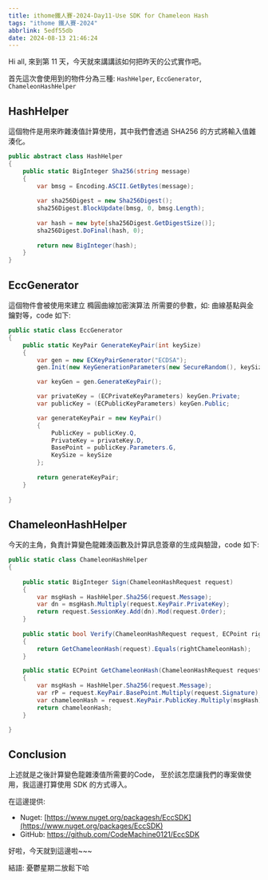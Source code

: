 ```yaml
---
title: ithome鐵人賽-2024-Day11-Use SDK for Chameleon Hash
tags: "ithome 鐵人賽-2024"
abbrlink: 5edf55db
date: 2024-08-13 21:46:24
---
```

Hi all, 來到第 11 天，今天就來講講該如何把昨天的公式實作吧。

首先這次會使用到的物件分為三種:  `HashHelper`, `EccGenerator`, `ChameleonHashHelper`

## HashHelper

這個物件是用來昨雜湊值計算使用，其中我們會透過 SHA256 的方式將輸入值雜湊化。

```csharp
public abstract class HashHelper
{
    public static BigInteger Sha256(string message)
    {
        var bmsg = Encoding.ASCII.GetBytes(message);
        
        var sha256Digest = new Sha256Digest();
        sha256Digest.BlockUpdate(bmsg, 0, bmsg.Length);
        
        var hash = new byte[sha256Digest.GetDigestSize()];
        sha256Digest.DoFinal(hash, 0);
        
        return new BigInteger(hash);
    }
}
```

## EccGenerator

這個物件會被使用來建立 橢圓曲線加密演算法 所需要的參數，如: 曲線基點與金鑰對等，code 如下:

```csharp
public static class EccGenerator
{
    public static KeyPair GenerateKeyPair(int keySize)
    {
        var gen = new ECKeyPairGenerator("ECDSA");
        gen.Init(new KeyGenerationParameters(new SecureRandom(), keySize));

        var keyGen = gen.GenerateKeyPair();

        var privateKey = (ECPrivateKeyParameters) keyGen.Private;
        var publicKey = (ECPublicKeyParameters) keyGen.Public;

        var generateKeyPair = new KeyPair()
        {
            PublicKey = publicKey.Q, 
            PrivateKey = privateKey.D,
            BasePoint = publicKey.Parameters.G,
            KeySize = keySize 
        };
        
        return generateKeyPair;
    }
    
}
```

## ChameleonHashHelper

今天的主角，負責計算變色龍雜湊函數及計算訊息簽章的生成與驗證，code 如下:

```csharp
public static class ChameleonHashHelper
{
    
    public static BigInteger Sign(ChameleonHashRequest request)
    {
        var msgHash = HashHelper.Sha256(request.Message);
        var dn = msgHash.Multiply(request.KeyPair.PrivateKey);
        return request.SessionKey.Add(dn).Mod(request.Order);
    }
    
    public static bool Verify(ChameleonHashRequest request, ECPoint rightChameleonHash)
    {
        return GetChameleonHash(request).Equals(rightChameleonHash);
    }

    public static ECPoint GetChameleonHash(ChameleonHashRequest request)
    {
        var msgHash = HashHelper.Sha256(request.Message);
        var rP = request.KeyPair.BasePoint.Multiply(request.Signature);
        var chameleonHash = request.KeyPair.PublicKey.Multiply(msgHash).Add(rP).Normalize();
        return chameleonHash;
    }

}
```

## Conclusion

上述就是之後計算變色龍雜湊值所需要的Code， 至於該怎麼讓我們的專案做使用，我這邊打算使用 SDK 的方式導入。

在這邊提供:

- Nuget: [https://www.nuget.org/packagesh/EccSDK](https://www.nuget.org/packages/EccSDK)
- GitHub:  https://github.com/CodeMachine0121/EccSDK

好啦，今天就到這邊啦~~~

結語:  憂鬱星期二放鬆下哈